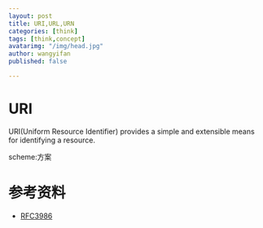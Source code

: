 ```yaml
---
layout: post
title: URI,URL,URN
categories: [think]
tags: [think,concept]
avatarimg: "/img/head.jpg"
author: wangyifan
published: false

---
```


# URI

URI(Uniform Resource Identifier) provides a simple and extensible means for identifying a resource.  

scheme:方案

# 参考资料

- [RFC3986](https://tools.ietf.org/html/rfc3986)
